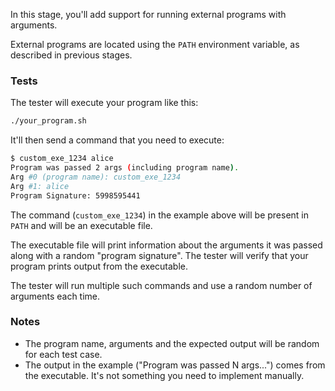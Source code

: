 In this stage, you'll add support for running external programs with arguments.

External programs are located using the `PATH` environment variable, as described in previous stages.

### Tests

The tester will execute your program like this:

```bash
./your_program.sh
```

It'll then send a command that you need to execute:

```bash
$ custom_exe_1234 alice
Program was passed 2 args (including program name).
Arg #0 (program name): custom_exe_1234
Arg #1: alice
Program Signature: 5998595441
```

The command (`custom_exe_1234`) in the example above will be present in `PATH` and will be an executable file.

The executable file will print information about the arguments it was passed along with a random "program signature". The tester will verify that your program prints output from the executable.

The tester will run multiple such commands and use a random number of arguments each time.

### Notes

- The program name, arguments and the expected output will be random for each test case.
- The output in the example ("Program was passed N args...") comes from the executable. It's not something you need to implement manually.